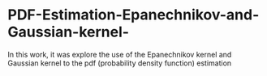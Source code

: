 # PDF-Estimation-Epanechnikov-and-Gaussian-kernel-
 In this work, it was explore the use of the Epanechnikov kernel and Gaussian kernel to the pdf (probability density function) estimation
